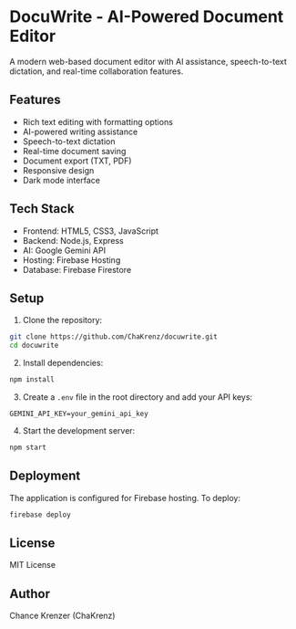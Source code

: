 # DocuWrite - AI-Powered Document Editor

A modern web-based document editor with AI assistance, speech-to-text dictation, and real-time collaboration features.

## Features

- Rich text editing with formatting options
- AI-powered writing assistance
- Speech-to-text dictation
- Real-time document saving
- Document export (TXT, PDF)
- Responsive design
- Dark mode interface

## Tech Stack

- Frontend: HTML5, CSS3, JavaScript
- Backend: Node.js, Express
- AI: Google Gemini API
- Hosting: Firebase Hosting
- Database: Firebase Firestore

## Setup

1. Clone the repository:
```bash
git clone https://github.com/ChaKrenz/docuwrite.git
cd docuwrite
```

2. Install dependencies:
```bash
npm install
```

3. Create a `.env` file in the root directory and add your API keys:
```
GEMINI_API_KEY=your_gemini_api_key
```

4. Start the development server:
```bash
npm start
```

## Deployment

The application is configured for Firebase hosting. To deploy:

```bash
firebase deploy
```

## License

MIT License

## Author

Chance Krenzer (ChaKrenz) 